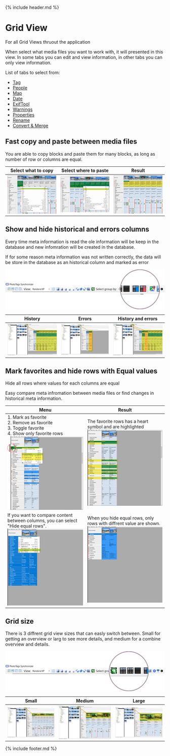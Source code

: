 {% include header.md %}

# Grid View

For all Grid Views thruout the application

When select what media files you want to work with, it will presented in this view. In some tabs you can edit and view information, in other tabs you can only view information.

List of tabs to select from:
- [Tag](..\keywords)
- [People](..\people)
- [Map](..\map)
- [Date](..\date)
- [ExifTool](..\exiftool)
- [Warnings](..\warnings)
- [Properties](..\properties)
- [Rename](..\renametool)
- [Convert & Merge](..\convert-and-merge)


## Fast copy and paste between media files
You are able to copy blocks and paste them for many blocks, as long as number of row or columns are equal.

Select what to copy | Select where to paste | Result
--|--|--
![Copy](userinterface-copy.png) | ![Paste](userinterface-paste.png) | ![Result](userinterface-copy_and_pasted.png)

## Show and hide historical and errors columns
Every time meta information is read the ole information will be keep in the database and new infomration will be created in the database.

If for some reason meta information was not written correctly, the data will be store in the database as an historical column and marked as error

![Thumbnail Size ToolStrip](userinterface-grid_columns-show-and_hide-toolbar.png)

History | Errors | History and errors
--|--|--
![History](userinterface-grid_columns-show_history.png) | ![Errors](userinterface-grid_columns-show_errors.png) | ![History and errors](userinterface-grid_columns-show_history_and_errors.png)


## Mark favorites and hide rows with Equal values
Hide all rows where values for each columns are equal

Easy compare meta infromation between media files or find changes in historical meta information.

Menu | Result
--|--
1. Mark as favorite <br> 2. Remove as favorite <br> 3. Toggle favorite <br> 4. Show only favorite rows <br> ![Context menu](userinterface-favorite-contextmenu.png) | The favorite rows has a heart symbol and are highlighted <br> ![Favorite highlight](userinterface-favorite-highlight.png)
If you want to compare content between columns, you can select "Hide equal rows". ![Context menu](userinterface-equal-rows-contextmenu.png) | When you hide equal rows, only rows with diffrent value are shown. ![](userinterface-equal-rows-contextmenu-result.png)

## Grid size

There is 3 diffrent grid view sizes that can easly switch between. Small for getting an overview or larg to see more details, and medium for a combine overview and details.

![Grid View sizes](userinterface-gridsize_toolbar.png)

Small | Medium | Large
--|--|--
![Small](userinterface-gridsize_small.png) | ![Medium](userinterface-gridsize_medium.png) | ![Large](userinterface-gridsize_large.png)

{% include footer.md %}
